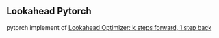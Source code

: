 ## Lookahead Pytorch
pytorch implement of [Lookahead Optimizer: k steps forward, 1 step back](https://arxiv.org/abs/1907.08610)

